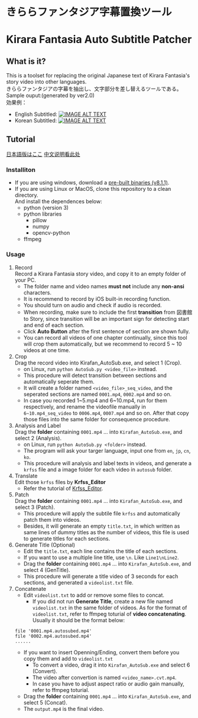 # きららファンタジア字幕置換ツール
# Kirara Fantasia Auto Subtitle Patcher

## What is it?
This is a toolset for replacing the original Japanese text of Kirara Fantasia's story video into other languages.  
きららファンタジアの字幕を抽出し、文字部分を差し替えるツールである。  
Sample ouput:(generated by ver2.0)  
効果例：
- English Subtitled:
  [![IMAGE ALT TEXT](http://img.youtube.com/vi/Z8BytfESak0/0.jpg)](https://www.youtube.com/embed/Z8BytfESak0 "CameraMaster")
- Korean Subtitled:
  [![IMAGE ALT TEXT](http://img.youtube.com/vi/_6IlXAgpsEs/0.jpg)](https://www.youtube.com/embed/_6IlXAgpsEs "CameraMaster")

## Tutorial
[日本語版はここ](https://github.com/kirafanautodec/Kirafan_AutoSub/blob/master/README_JP.md)
[中文说明看此处](https://github.com/kirafanautodec/Kirafan_AutoSub/blob/master/README_CN.md)

### Installiton
- If you are using windows, download a [pre-built binaries (v8.1.1)](https://drive.google.com/file/d/1XyLcQZ8_95fTh6oWK-5cxKNMgeG-9ifB).  
- If you are using Linux or MacOS, clone this repository to a clean directory.  
And install the dependences below:  
    - python (version 3)
    - python libraries
        - pillow
        - numpy
        - opencv-python
    - ffmpeg  

### Usage
1. Record  
Record a Kirara Fantasia story video, and copy it to an empty folder of your PC.
    - The folder name and video names **must not** include any **non-ansi** characters.
    - It is recommend to record by iOS built-in recording function.
    - You should turn on audio and check if audio is recorded.
    - When recording, make sure to include the first **transition** from 図書館 to Story, since transition will be an important sign for detecting start and end of each section.
    - Click **Auto Button** after the first sentence of section are shown fully.
    - You can record all videos of one chapter continually, since this tool will crop them automatically, but we recommend to record 5 ~ 10 videos at one time.
1. Crop  
Drag the record video into Kirafan_AutoSub.exe, and select 1 (Crop).
    - on Linux, run `python AutoSub.py <video_file>` instead.
    - This procedure will detect transition between sections and automatically seperate them.
    - It will create a folder named `<video_file>_seq_video`, and the seperated sections are named `0001.mp4`, `0002.mp4` and so on.
    - In case you recorded 1~5.mp4 and 6~10.mp4, run for them respectively, and rename the videofile manually in `6~10.mp4_seq_video` to `0006.mp4`, `0007.mp4` and so on. After that copy those files into the same folder for consequence procedure.
1. Analysis and Label  
Drag the **folder** containing `0001.mp4` ... into `Kirafan_AutoSub.exe`, and select 2 (Analysis).
    - on Linux, run `python AutoSub.py <folder>` instead.
    - The program will ask your targer language, input one from `en`, `jp`, `cn`, `ko`.
    - This procedure will analysis and label texts in videos, and generate a `krfss` file and a image folder for each video in `autosub` folder.
1. Translate  
Edit those `krfss` files by **Krfss_Editor**
    - Refer the tutorial of [Krfss_Editor](https://github.com/kirafanautodec/Krfss_Editor).
1. Patch  
Drag the **folder** containing `0001.mp4` ... into `Kirafan_AutoSub.exe`, and select 3 (Patch).
    - This procedure will apply the subtile file `krfss` and automatically patch them into videos.
    - Besides, it will generate an empty `title.txt`, in which written as same lines of dummy titles as the number of videos, this file is used to generate titles for each sections.
1. Generate Title (Optional)  
    - Edit the `title.txt`, each line contains the title of each sections.
    - If you want to use a multiple line title, use `\n`. Like `Line1\nLine2`.
    - Drag the **folder** containing `0001.mp4` ... into `Kirafan_AutoSub.exe`, and select 4 (GenTitle).
    - This procedure will generate a title video of 3 seconds for each sections, and generated a `videolist.txt` file.
1. Concatenate  
    - Edit `videolist.txt` to add or remove some files to concat.
      - If you did not run **Generate Title**, create a new file named `videolist.txt` in the same folder of videos. As for the format of `videolist.txt`, refer to ffmpeg toturial of **video concatenating**. Usually it should be the format below:
    ```
    file '0001.mp4.autosubed.mp4'
    file '0002.mp4.autosubed.mp4'
    ......
    ```
    - If you want to insert Openning/Ending, convert them before you copy them and add to `videolist.txt`
      - To convert a video, drag it into `Kirafan_AutoSub.exe` and select 6 (Convert).
      - The video after convertion is named `<video_name>.cvt.mp4`.
      - In case you have to adjust aspect ratio or audio gain manually, refer to ffmpeg toturial.
    - Drag the **folder** containing `0001.mp4` ... into `Kirafan_AutoSub.exe`, and select 5 (Concat).
    - The `output.mp4` is the final video.
